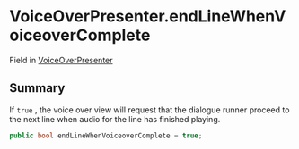 # VoiceOverPresenter.endLineWhenVoiceoverComplete

Field in [VoiceOverPresenter](/docs/api/csharp/yarn.unity.voiceoverpresenter.md)

## Summary


If  `true` , the voice over view will request that the
dialogue runner proceed to the next line when audio for the line has
finished playing.


```csharp
public bool endLineWhenVoiceoverComplete = true;
```

